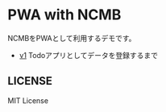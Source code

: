 # PWA with NCMB

NCMBをPWAとして利用するデモです。

- [v1](https://github.com/NCMBMania/PWA-NCMB/tree/v1)
Todoアプリとしてデータを登録するまで

## LICENSE

MIT License